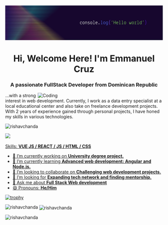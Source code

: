 ![Mi imagen de ejemplo](github_banner.jpg)
<h1 align="center">Hi, Welcome Here! I'm Emmanuel Cruz</h1>
<h3 align="center">A passionate FullStack Developer from Dominican Republic</h3>
<img align="right" alt="Coding" width="400" src="https://cdn.dribbble.com/users/1162077/screenshots/3848914/programmer.gif">

...with a strong interest in web development. Currently, I work as a data entry specialist at a local educational center and also take on freelance development projects. With 2 years of experience gained through personal projects, I have honed my skills in various technologies.

<p align="left"> <img src="https://komarev.com/ghpvc/?username=Astro-Boot&label=Profile%20views&color=0e75b6&style=flat" alt="rishavchanda" /> </p>
<p align="left"> <a href="https://instagram.com/javvee.dev" target="blank"><img src="https://img.shields.io/badge/Sígueme%20en%20Instagram-grey?style=for-the-badge&logo=instagram" </p>

Skills: **VUE JS / REACT / JS / HTML / CSS**

- 🔭 I’m currently working on **University degree project.**
- 🌱 I’m currently learning **Advanced web development: Angular and Node.js.**
- 👯 I’m looking to collaborate on **Challenging web development projects.**
- 🤔 I’m looking for **Expanding tech network and finding mentorship.**
- 💬 Ask me about **Full Stack Web development**
- 😄 Pronouns: **He/Him**

[![trophy](https://github-profile-trophy.vercel.app/?username=Astro-Boot)](https://github.com/ryo-ma/github-profile-trophy)

<p><img align="left" src="https://github-readme-stats.vercel.app/api/top-langs?username=Astro-Boot&show_icons=true&locale=en&layout=compact&theme=ambient_gradient" alt="rishavchanda" /></p>

<p>&nbsp;<img align="center" src="https://github-readme-stats.vercel.app/api?username=Astro-Boot&show_icons=true&locale=en&theme=ambient_gradient" alt="rishavchanda" /></p>

<p><img align="left" src="https://github-readme-streak-stats.herokuapp.com/?user=Astro-Boot&&theme=ambient_gradient" alt="rishavchanda" /></p>

